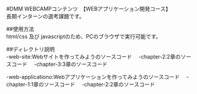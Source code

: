 #DMM WEBCAMPコンテンツ　【WEBアプリケーション開発コース】  
長期インターンの選考課題です。

##使用方法  
html/css 及び javascriptのため、PCのブラウザで実行可能です。

##ディレクトリ説明  
-web-site:Webサイトを作ってみようのソースコード
　-chapter-2:2章のソースコード
　-chapter-3:3章のソースコード

-web-applicationo:Webアプリケーションを作ってみようのソースコード
　-chapter-1:1章のソースコード
　-chapter-2:2章のソースコード